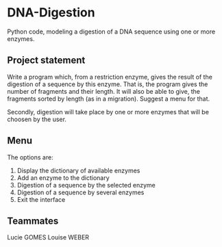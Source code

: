 # DNA-Digestion
Python code, modeling a digestion of a DNA sequence using one or more enzymes.

## Project statement

Write a program which, from a restriction enzyme, gives the result of the digestion of a sequence by this enzyme. That is, the program gives the number of fragments and their length. It will also be able to give, the fragments sorted by length (as in a migration). Suggest a menu for that.

Secondly, digestion will take place by one or more enzymes that will be choosen by the user.

## Menu

The options are:
1. Display the dictionary of available enzymes
2. Add an enzyme to the dictionary
3. Digestion of a sequence by the selected enzyme
4. Digestion of a sequence by several enzymes
5. Exit the interface

## Teammates

Lucie GOMES
Louise WEBER
